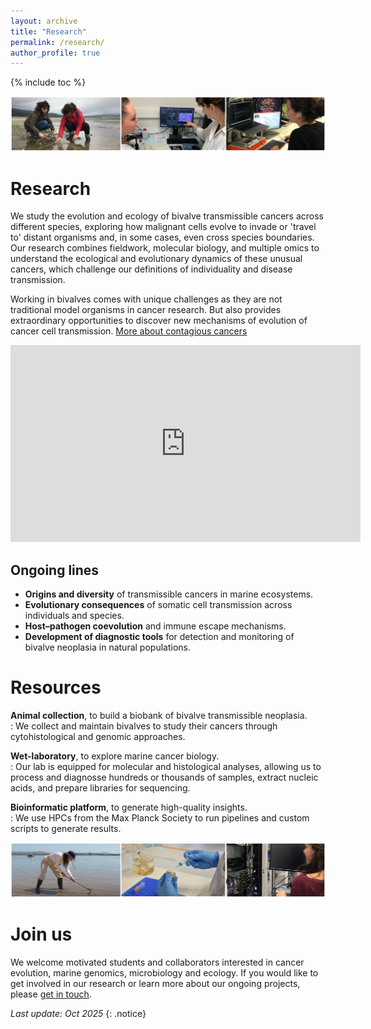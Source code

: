 ```yaml
---
layout: archive
title: "Research"
permalink: /research/
author_profile: true
---
```

<!---to comment---> 
{% include toc %}

<img src='/images/TiraFotos_research-1_AliciaLBruzos.png'>  

Research
=======
We study the evolution and ecology of bivalve transmissible cancers across different species, exploring how malignant cells evolve to invade or 'travel to' distant organisms and, in some cases, even cross species boundaries. Our research combines fieldwork, molecular biology, and multiple omics to understand the ecological and evolutionary dynamics of these unusual cancers, which challenge our definitions of individuality and disease transmission.  

Working in bivalves comes with unique challenges as they are not traditional model organisms in cancer research. But also provides extraordinary opportunities to discover new mechanisms of evolution of cancer cell transmission. [More about contagious cancers](https://albruzos.github.io/research-topic/)  

<iframe width="560" height="315" src="https://www.youtube.com/embed/faL_ALYuP4I?si=0vMFDQbHWtwbfhm_" title="YouTube video player" frameborder="0" allow="accelerometer; autoplay; clipboard-write; encrypted-media; gyroscope; picture-in-picture; web-share" referrerpolicy="strict-origin-when-cross-origin" allowfullscreen></iframe>

Ongoing lines
-------
- **Origins and diversity** of transmissible cancers in marine ecosystems.  
- **Evolutionary consequences** of somatic cell transmission across individuals and species.  
- **Host–pathogen coevolution** and immune escape mechanisms.  
- **Development of diagnostic tools** for detection and monitoring of bivalve neoplasia in natural populations.  

Resources
=======
**Animal collection**, to build a biobank of bivalve transmissible neoplasia.  
:   We collect and maintain bivalves to study their cancers through cytohistological and genomic approaches.

**Wet-laboratory**, to explore marine cancer biology.  
:   Our lab is equipped for molecular and histological analyses, allowing us to process and diagnosse hundreds or thousands of samples, extract nucleic acids, and prepare libraries for sequencing.

**Bioinformatic platform**, to generate high-quality insights.  
:   We use HPCs from the Max Planck Society to run pipelines and custom scripts to generate results.

<img src='/images/TiraFotos_research-2_AliciaLBruzos.png'>  

Join us
=======
We welcome motivated students and collaborators interested in cancer evolution, marine genomics, microbiology and ecology. If you would like to get involved in our research or learn more about our ongoing projects, please [get in touch](https://albruzos.github.io/contact).  

_Last update: Oct 2025_
{: .notice}
